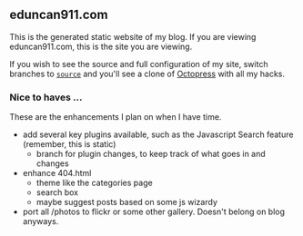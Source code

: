 ## eduncan911.com

This is the generated static website of my blog.  If you are viewing eduncan911.com, this is the
site you are viewing.

If you wish to see the source and full configuration of my site, switch branches 
to [`source`](https://github.com/eduncan911/eduncan911.github.io/tree/source)
and you'll see a clone of [Octopress](https://github.com/imathis/octopress) with all my hacks.


### Nice to haves ...

These are the enhancements I plan on when I have time.

* add several key plugins available, such as the Javascript Search feature (remember, this is static)
  * branch for plugin changes, to keep track of what goes in and changes
* enhance 404.html
  * theme like the categories page 
  * search box
  * maybe suggest posts based on some js wizardy
* port all /photos to flickr or some other gallery.  Doesn't belong on blog anyways.
